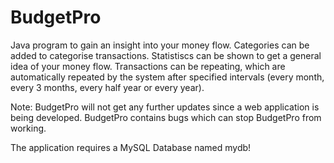 # BudgetPro
Java program to gain an insight into your money flow. Categories can be added to categorise transactions. Statistiscs can be shown to get a general idea of your money flow. Transactions can be repeating, which are automatically repeated  by the system after specified intervals (every month, every 3 months, every half year or every year). 

Note: BudgetPro will not get any further updates since a web application is being developed. BudgetPro contains bugs which can stop BudgetPro from working.

The application requires a MySQL Database named mydb!
